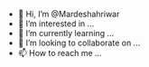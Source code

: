 - 👋 Hi, I’m @Mardeshahriwar
- 👀 I’m interested in ...
- 🌱 I’m currently learning ...
- 💞️ I’m looking to collaborate on ...
- 📫 How to reach me ...

<!---
Mardeshahriwar/Mardeshahriwar is a ✨ special ✨ repository because its `README.md` (this file) appears on your GitHub profile.
You can click the Preview link to take a look at your changes.
--->
